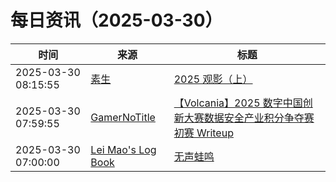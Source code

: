 ﻿# 每日资讯（2025-03-30）

|时间|来源|标题|
|---|---|---|
|2025-03-30 08:15:55|[素生](http://z.arlmy.me/atom.xml)|[2025 观影（上）](http://z.arlmy.me/posts/YearlyMovies/YearlyMovies_2025_1/)|
|2025-03-30 07:59:55|[GamerNoTitle](https://bili33.top/atom.xml)|[【Volcania】2025 数字中国创新大赛数据安全产业积分争夺赛初赛 Writeup](https://bili33.top/posts/CTF-DCIC2025-Data-Security-Preliminary-round-Writeup/)|
|2025-03-30 07:00:00|[Lei Mao's Log Book](https://leimao.github.io/atom.xml)|[无声蛙鸣](https://leimao.github.io/essay/%E6%97%A0%E5%A3%B0%E8%9B%99%E9%B8%A3-The-Frog/)|

